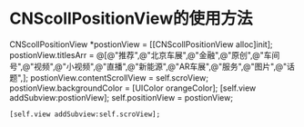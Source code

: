 # CNScollPositionView的使用方法
  CNScollPositionView  *postionView = [[CNScollPositionView alloc]init];
    postionView.titlesArr = @[@"推荐",@"北京车展",@"金融",@"原创",@"车间号",@"视频",@"小视频",@"直播",@"新能源",@"AR车展",@"服务",@"图片",@"话题",];
    postionView.contentScrollView = self.scroView;
    postionView.backgroundColor = [UIColor orangeColor];
    [self.view addSubview:postionView];
    self.positionView = postionView;
    
    [self.view addSubview:self.scroView];
